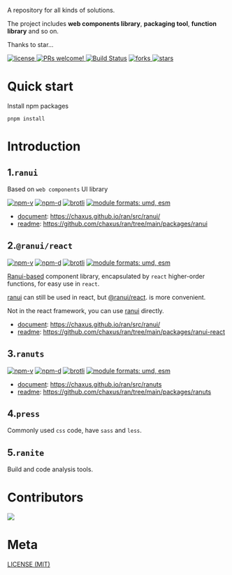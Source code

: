 A repository for all kinds of solutions.

The project includes **web components library**, **packaging tool**, **function library** and so on.

Thanks to star...

<a href="https://github.com/chaxus/ran">
    <img src="https://img.shields.io/badge/license-MIT-blue.svg" alt="license">
</a>
<a href="https://github.com/chaxus/ran">
    <img src="https://img.shields.io/badge/PRs-welcome-brightgreen.svg?style=flat" alt="PRs welcome!" />
</a>
<a href="https://github.com/chaxus/ran"><img src="https://img.shields.io/github/actions/workflow/status/chaxus/ran/ci.yml" alt="Build Status"></a>
<a href="https://github.com/chaxus/ran">
    <img src="https://img.shields.io/github/forks/chaxus/ran" alt="forks">
</a>
<a href="https://github.com/chaxus/ran">
    <img src="https://img.shields.io/github/stars/chaxus/ran" alt="stars">
</a>

# Quick start

Install npm packages

```console
pnpm install
```

# Introduction

## 1.`ranui`

Based on `web components` UI library

<a href="https://github.com/chaxus/ran"><img src="https://img.shields.io/npm/v/ranui.svg" alt="npm-v"></a>
<a href="https://github.com/chaxus/ran"><img src="https://img.shields.io/npm/dt/ranui.svg" alt="npm-d"></a>
<a href="https://github.com/chaxus/ran"><img src="https://img.badgesize.io/https:/unpkg.com/ranui/dist/umd/index.umd.cjs?label=brotli&compression=brotli" alt="brotli"></a>
<a href="https://github.com/chaxus/ran"><img src="https://img.shields.io/badge/module%20formats-umd%2C%20esm-green.svg" alt="module formats: umd, esm"></a>

- [document](https://chaxus.github.io/ran/src/ranui/): https://chaxus.github.io/ran/src/ranui/
- [readme](https://github.com/chaxus/ran/tree/main/packages/ranui): https://github.com/chaxus/ran/tree/main/packages/ranui

## 2.`@ranui/react`

<a href="https://github.com/chaxus/ran"><img src="https://img.shields.io/npm/v/@ranui/react.svg" alt="npm-v"></a>
<a href="https://github.com/chaxus/ran"><img src="https://img.shields.io/npm/dt/@ranui/react.svg" alt="npm-d"></a>
<a href="https://github.com/chaxus/ran"><img src="https://img.badgesize.io/https:/unpkg.com/@ranui/react/dist/umd/index.umd.cjs?label=brotli&compression=brotli" alt="brotli"></a>
<a href="https://github.com/chaxus/ran"><img src="https://img.shields.io/badge/module%20formats-umd%2C%20esm-green.svg" alt="module formats: umd, esm"></a>

[Ranui-based](https://www.npmjs.com/package/ranui) component library, encapsulated by `react` higher-order functions, for easy use in `react`.

[ranui](https://www.npmjs.com/package/ranui) can still be used in react, but [@ranui/react](https://www.npmjs.com/package/@ranui/react). is more convenient.

Not in the react framework, you can use [ranui](https://www.npmjs.com/package/ranui) directly.

- [document](https://chaxus.github.io/ran/src/ranui/): https://chaxus.github.io/ran/src/ranui/
- [readme](https://github.com/chaxus/ran/tree/main/packages/ranui-react): https://github.com/chaxus/ran/tree/main/packages/ranui-react

## 3.`ranuts`

<a href="https://github.com/chaxus/ran"><img src="https://img.shields.io/npm/v/ranuts.svg" alt="npm-v"></a>
<a href="https://github.com/chaxus/ran"><img src="https://img.shields.io/npm/dt/ranuts.svg" alt="npm-d"></a>
<a href="https://github.com/chaxus/ran"><img src="https://img.badgesize.io/https:/unpkg.com/ranuts/dist/index.umd.cjs?label=brotli&compression=brotli" alt="brotli"></a>
<a href="https://github.com/chaxus/ran"><img src="https://img.shields.io/badge/module%20formats-umd%2C%20esm-green.svg" alt="module formats: umd, esm"></a>

- [document](https://chaxus.github.io/ran/src/ranuts): https://chaxus.github.io/ran/src/ranuts
- [readme](https://github.com/chaxus/ran/tree/main/packages/ranuts): https://github.com/chaxus/ran/tree/main/packages/ranuts

## 4.`press`

Commonly used `css` code, have `sass` and `less`.

## 5.`ranite`

Build and code analysis tools.

# Contributors

<a href="https://github.com/chaxus/ran/graphs/contributors">
  <img src="https://contrib.rocks/image?repo=chaxus/ran" />
</a>

# Meta

[LICENSE (MIT)](/LICENSE)
